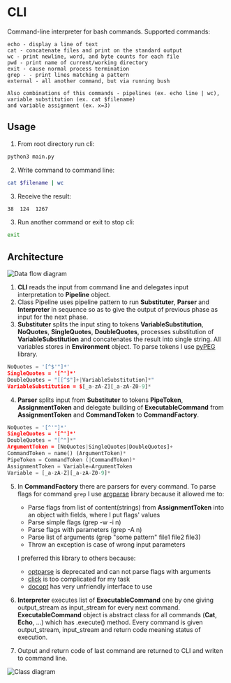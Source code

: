 # CLI
Command-line interpreter for bash commands.
Supported commands:
```
echo - display a line of text
cat - concatenate files and print on the standard output
wc - print newline, word, and byte counts for each file
pwd - print name of current/working directory
exit - cause normal process termination
grep - - print lines matching a pattern
external - all another command, but via running bush 

Also combinations of this commands - pipelines (ex. echo line | wc), variable substitution (ex. cat $filename)
and variable assignment (ex. x=3)
```
## Usage
1) From root directory run cli:
```bash
python3 main.py
```
2) Write command to command line:
```bash
cat $filename | wc
```
3) Receive the result:
```bash
38  124  1267
```
3) Run another command or exit to stop cli:
```bash
exit
```

## Architecture
![Data flow diagram](https://raw.githubusercontent.com/wiki/tiginamaria/SoftwareDesign/images/CLI.png)

1) **CLI** reads the input from command line and delegates input interpretation to **Pipeline** object. 
2) Class Pipeline uses pipeline pattern to run **Substituter**, **Parser** and **Interpreter** in sequence so as to give the output of previous phase as input for the next phase.
3) **Substituter** splits the input sting to tokens **VariableSubstitution**, **NoQuotes**, **SingleQuotes**, **DoubleQuotes**, processes substitution of **VariableSubstitution** and concatenates the result into single string. All variables stores in **Environment** object. To parse tokens I use [pyPEG](https://fdik.org/pyPEG/) library.
```python
NoQuotes = '[^$'"]*'
SingleQuotes = '[^']*'
DoubleQuotes = "[[^$"]+|VariableSubstitution]*"
VariableSubstitution = $[_a-zA-Z][_a-zA-Z0-9]*
```
4) **Parser** splits input from **Substituter** to tokens **PipeToken**, **AssignmentToken** and delegate building of **ExecutableCommand** from **AssignmentToken** and **CommandToken** to **CommandFactory**.
```python
NoQuotes = '[^'"]*'
SingleQuotes = '[^']*'
DoubleQuotes = "[^"]*"
ArgumentToken = [NoQuotes|SingleQuotes|DoubleQuotes]+
CommandToken = name() (ArgumentToken)*
PipeToken = CommandToken (|CommandToken)*
AssignmentToken = Variable=ArgumentToken
Variable = [_a-zA-Z][_a-zA-Z0-9]*
```
5) In **CommandFactory** there are parsers for every command. To parse flags for command ```grep``` I use [argparse](https://docs.python.org/2/library/argparse.html) library because it allowed me to:
    * Parse flags from list of content(strings) from **AssignmentToken** into an object with fields, where I put flags' values 
    * Parse simple flags (grep -w -i n)
    * Parse flags with parameters (grep -A n)
    * Parse list of arguments (grep "some pattern" file1 file2 file3)
    * Throw an exception is case of wrong input parameters
    
    I preferred this library to others because:
    * [optparse](https://docs.python.org/2/library/optparse.html) is deprecated and can not parse flags with arguments
    * [click](https://click.palletsprojects.com/en/7.x/) is too complicated for my task
    * [docopt](https://github.com/docopt/docopt) has very unfriendly interface to use 
    
5) **Interpreter** executes list of **ExecutableCommand** one by one giving output_stream as input_stream for every next command. **ExecutableCommand** object is abstract class for all commands (**Cat**, **Echo**, ...) which has .execute() method. Every command is given output_stream, input_stream and return code meaning status of execution.

6) Output and return code of last command are returned to CLI and writen to command line.

![Class diagram](https://raw.githubusercontent.com/wiki/tiginamaria/SoftwareDesign/images/CLI_class.png)
